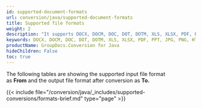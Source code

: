 ```yaml
---
id: supported-document-formats
url: conversion/java/supported-document-formats
title: Supported file formats
weight: 2
description: "It supports DOCX, DOCM, DOC, DOT, DOTM, XLS, XLSX, PDF, PPT, JPG, PNG, HTML, EML and many more"
keywords: DOCX, DOCM, DOC, DOT, DOTM, XLS, XLSX, PDF, PPT, JPG, PNG, HTML, EML
productName: GroupDocs.Conversion for Java
hideChildren: False
toc: true
---
```

The following tables are showing the supported input file format as **From** and the output file format after conversion as **To.**

{{< include file="/conversion/java/_includes/supported-conversions/formats-brief.md" type="page" >}}

